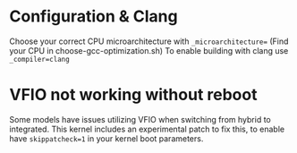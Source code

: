 # Configuration & Clang
Choose your correct CPU microarchitecture with `_microarchitecture=` (Find your CPU in choose-gcc-optimization.sh)
To enable building with clang use `_compiler=clang`

# VFIO not working without reboot
Some models have issues utilizing VFIO when switching from hybrid to integrated. This kernel includes an experimental patch to fix this,
to enable have `skippatcheck=1` in your kernel boot parameters.
